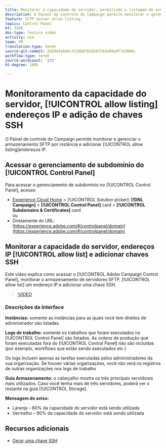 ```yaml
---
title: Monitorar a capacidade do servidor, permitindo a listagem de endereços IP e a adição de chaves SSH
description: O Painel de controle do Campaign permite monitorar e gerenciar o armazenamento SFTP por instância e endereços IP de lista de permissões.
feature: SFTP Server allow listing
topics: Control Panel
kt: 3266
doc-type: feature video
activity: use
team: PM
translation-type: tm+mt
source-git-commit: 2d28efe0abc313db87610507564a08a9f7e380dc
workflow-type: tm+mt
source-wordcount: '233'
ht-degree: 100%

---
```



# Monitoramento da capacidade do servidor, [!UICONTROL allow listing] endereços IP e adição de chaves SSH

O Painel de controle do Campaign permite monitorar e gerenciar o armazenamento SFTP por instância e adicionar [!UICONTROL allow listing]endereços IP.

## Acessar o gerenciamento de subdomínio do [!UICONTROL Control Panel] 

Para acessar o gerenciamento de subdomínio no [!UICONTROL Control Panel], acesse:

* [Experience Cloud Home](https://experience.adobe.com/#/home) > [!UICONTROL Solution picker]: **[!DNL Campaign]** > **[!UICONTROL Control Panel]** card > **[!UICONTROL Subdomains & Certificates]** card\
   ou
* Diretamente do URL: [https://experience.adobe.com/#/controlpanel/domain](https://experience.adobe.com/#/controlpanel/domain)

## Monitorar a capacidade do servidor, endereços IP [!UICONTROL allow list] e adicionar chaves SSH

Este vídeo explica como acessar o [!UICONTROL Adobe Campaign Control Panel], monitorar o armazenamento de servidores SFTP, [!UICONTROL allow list] um endereço IP e adicionar uma chave SSH.

>[!VIDEO](https://video.tv.adobe.com/v/27270?quality=12)

### Descrições da interface

**Instâncias:** somente as instâncias para as quais você tem direitos de administrador são listadas.

**Logs de trabalho:** somente os trabalhos que foram executados no [!UICONTROL Control Panel] são listados. As ordens de produção que foram executadas fora do [!UICONTROL Control Panel] não são incluídas (por exemplo, workflows que estão sendo executados etc.)

Os logs incluem apenas as tarefas executadas pelos administradores da sua organização. Se houver várias organizações, você não verá os registros de outras organizações nos logs de trabalho

**Guia Armazenamento:** o cabeçalho mostra os três principais servidores mais utilizados. Caso você tenha mais de três servidores, poderá ver o restante na guia [!UICONTROL Storage].

**Mensagem de aviso:**

* Laranja – 80% da capacidade do servidor está sendo utilizada
* Vermelho – 90% da capacidade do servidor está sendo utilizada

## Recursos adicionais

* [Gerar uma chave SSH](/help/acc/monitoring-campaign-classic/control-panel/generate-ssh-key.md)
